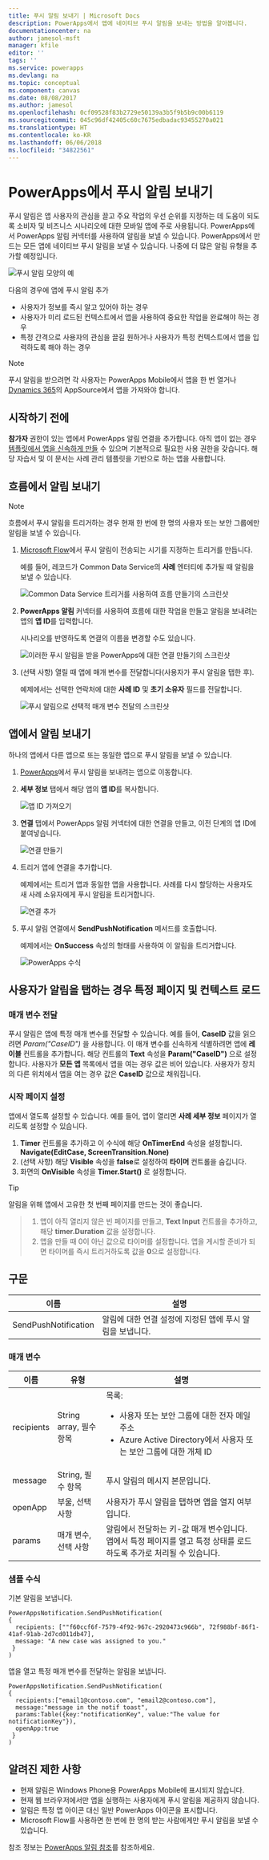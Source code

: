 ```yaml
---
title: 푸시 알림 보내기 | Microsoft Docs
description: PowerApps에서 앱에 네이티브 푸시 알림을 보내는 방법을 알아봅니다.
documentationcenter: na
author: jamesol-msft
manager: kfile
editor: ''
tags: ''
ms.service: powerapps
ms.devlang: na
ms.topic: conceptual
ms.component: canvas
ms.date: 08/08/2017
ms.author: jamesol
ms.openlocfilehash: 0cf09528f83b2729e50139a3b5f9b5b9c00b6119
ms.sourcegitcommit: 045c96df42405c60c7675edbadac93455270a021
ms.translationtype: HT
ms.contentlocale: ko-KR
ms.lasthandoff: 06/06/2018
ms.locfileid: "34822561"
---
```

# <a name="send-a-push-notification-in-powerapps"></a>PowerApps에서 푸시 알림 보내기
푸시 알림은 앱 사용자의 관심을 끌고 주요 작업의 우선 순위를 지정하는 데 도움이 되도록 소비자 및 비즈니스 시나리오에 대한 모바일 앱에 주로 사용됩니다. PowerApps에서 PowerApps 알림 커넥터를 사용하여 알림을 보낼 수 있습니다. PowerApps에서 만드는 모든 앱에 네이티브 푸시 알림을 보낼 수 있습니다. 나중에 더 많은 알림 유형을 추가할 예정입니다.

![푸시 알림 모양의 예](./media/add-notifications/pic1-notification-screenshot.png)

다음의 경우에 앱에 푸시 알림 추가

* 사용자가 정보를 즉시 알고 있어야 하는 경우
* 사용자가 미리 로드된 컨텍스트에서 앱을 사용하여 중요한 작업을 완료해야 하는 경우
* 특정 간격으로 사용자의 관심을 끌길 원하거나 사용자가 특정 컨텍스트에서 앱을 입력하도록 해야 하는 경우

> [!NOTE]
> 푸시 알림을 받으려면 각 사용자는 PowerApps Mobile에서 앱을 한 번 열거나 [Dynamics 365](https://home.dynamics.com/)의 AppSource에서 앱을 가져와야 합니다.

## <a name="before-you-start"></a>시작하기 전에
**참가자** 권한이 있는 앱에서 PowerApps 알림 연결을 추가합니다. 아직 앱이 없는 경우 [템플릿에서 앱을 신속하게 만들](get-started-test-drive.md) 수 있으며 기본적으로 필요한 사용 권한을 갖습니다. 해당 자습서 및 이 문서는 사례 관리 템플릿을 기반으로 하는 앱을 사용합니다.

## <a name="send-a-notification-from-a-flow"></a>흐름에서 알림 보내기
> [!NOTE]
> 흐름에서 푸시 알림을 트리거하는 경우 현재 한 번에 한 명의 사용자 또는 보안 그룹에만 알림을 보낼 수 있습니다.

1. [Microsoft Flow](https://flow.microsoft.com)에서 푸시 알림이 전송되는 시기를 지정하는 트리거를 만듭니다.
   
    예를 들어, 레코드가 Common Data Service의 **사례** 엔터티에 추가될 때 알림을 보낼 수 있습니다.
   
    ![Common Data Service 트리거를 사용하여 흐름 만들기의 스크린샷](./media/add-notifications/pic4-step1-flowupdated.png)
2. **PowerApps 알림** 커넥터를 사용하여 흐름에 대한 작업을 만들고 알림을 보내려는 앱의 **앱 ID**를 입력합니다.
   
    시나리오를 반영하도록 연결의 이름을 변경할 수도 있습니다.
   
    ![이러한 푸시 알림을 받을 PowerApps에 대한 연결 만들기의 스크린샷](./media/add-notifications/pic5-step2-create-connection.jpg)
3. (선택 사항) 열릴 때 앱에 매개 변수를 전달합니다(사용자가 푸시 알림을 탭한 후).
   
    예제에서는 선택한 연락처에 대한 **사례 ID** 및 **초기 소유자** 필드를 전달합니다.
   
    ![푸시 알림으로 선택적 매개 변수 전달의 스크린샷](./media/add-notifications/pic6-step3-configure-notif.jpg)

## <a name="send-a-notification-from-an-app"></a>앱에서 알림 보내기
하나의 앱에서 다른 앱으로 또는 동일한 앱으로 푸시 알림을 보낼 수 있습니다.

1. [PowerApps](https://web.powerapps.com/)에서 푸시 알림을 보내려는 앱으로 이동합니다.
2. **세부 정보** 탭에서 해당 앱의 **앱 ID**를 복사합니다.
   
    ![앱 ID 가져오기](./media/add-notifications/grab-id.png)
3. **연결** 탭에서 PowerApps 알림 커넥터에 대한 연결을 만들고, 이전 단계의 앱 ID에 붙여넣습니다.
   
    ![연결 만들기](./media/add-notifications/create-connection.png)
4. 트리거 앱에 연결을 추가합니다.
   
    예제에서는 트리거 앱과 동일한 앱을 사용합니다. 사례를 다시 할당하는 사용자도 새 사례 소유자에게 푸시 알림을 트리거합니다.
   
    ![연결 추가](./media/add-notifications/add-connection.png)
5. 푸시 알림 연결에서 **SendPushNotification** 메서드를 호출합니다.
   
    예제에서는 **OnSuccess** 속성의 형태를 사용하여 이 알림을 트리거합니다.
   
    ![PowerApps 수식](./media/add-notifications/powerapps-function.png)

## <a name="load-a-specific-page-and-context-when-a-user-taps-the-notification"></a>사용자가 알림을 탭하는 경우 특정 페이지 및 컨텍스트 로드
### <a name="pass-parameters"></a>매개 변수 전달
푸시 알림은 앱에 특정 매개 변수를 전달할 수 있습니다. 예를 들어, **CaseID** 값을 읽으려면 *Param("CaseID")* 을 사용합니다. 이 매개 변수를 신속하게 식별하려면 앱에 **레이블** 컨트롤을 추가합니다. 해당 컨트롤의 **Text** 속성을 **Param("CaseID")** 으로 설정합니다. 사용자가 **모든 앱** 목록에서 앱을 여는 경우 값은 비어 있습니다. 사용자가 장치의 다른 위치에서 앱을 여는 경우 값은 **CaseID** 값으로 채워집니다.

### <a name="set-the-start-page"></a>시작 페이지 설정
앱에서 열도록 설정할 수 있습니다. 예를 들어, 앱이 열리면 **사례 세부 정보** 페이지가 열리도록 설정할 수 있습니다.

1. **Timer** 컨트롤을 추가하고 이 수식에 해당 **OnTimerEnd** 속성을 설정합니다.
   <br>**Navigate(EditCase, ScreenTransition.None)**
2. (선택 사항) 해당 **Visible** 속성을 **false**로 설정하여 **타이머** 컨트롤을 숨깁니다.
3. 화면의 **OnVisible** 속성을 **Timer.Start()** 로 설정합니다.

> [!TIP]
> 알림을 위해 앱에서 고유한 첫 번째 페이지를 만드는 것이 좋습니다.

>1. 앱이 아직 열리지 않은 빈 페이지를 만들고, **Text Input** 컨트롤을 추가하고, 해당 **timer.Duration** 값을 설정합니다.
>2. 앱을 만들 때 0이 아닌 값으로 타이머를 설정합니다. 앱을 게시할 준비가 되면 타이머를 즉시 트리거하도록 값을 **0**으로 설정합니다.

## <a name="syntax"></a>구문
| 이름 | 설명 |
| --- | --- |
| SendPushNotification |알림에 대한 연결 설정에 지정된 앱에 푸시 알림을 보냅니다. |

### <a name="parameters"></a>매개 변수
| 이름 | 유형 | 설명 |
| --- | --- | --- |
| recipients |String array, 필수 항목 |목록: <ul> <li>사용자 또는 보안 그룹에 대한 전자 메일 주소</li> <li>Azure Active Directory에서 사용자 또는 보안 그룹에 대한 개체 ID</li></ul> |
| message |String, 필수 항목 |푸시 알림의 메시지 본문입니다. |
| openApp |부울, 선택 사항 |사용자가 푸시 알림을 탭하면 앱을 열지 여부입니다. |
| params |매개 변수, 선택 사항 |알림에서 전달하는 키-값 매개 변수입니다. 앱에서 특정 페이지를 열고 특정 상태를 로드하도록 추가로 처리될 수 있습니다. |

### <a name="sample-formulas"></a>샘플 수식
기본 알림을 보냅니다.

```
PowerAppsNotification.SendPushNotification(
{
  recipients: [""f60ccf6f-7579-4f92-967c-2920473c966b", 72f988bf-86f1-41af-91ab-2d7cd011db47],
  message: "A new case was assigned to you."
 }
)
```

앱을 열고 특정 매개 변수를 전달하는 알림을 보냅니다.

```
PowerAppsNotification.SendPushNotification(
{
  recipients:["email1@contoso.com", "email2@contoso.com"],
  message:"message in the notif toast",
  params:Table({key:"notificationKey", value:"The value for notificationKey"}),
  openApp:true
 }
)
```

## <a name="known-limitations"></a>알려진 제한 사항
* 현재 알림은 Windows Phone용 PowerApps Mobile에 표시되지 않습니다.
* 현재 웹 브라우저에서만 앱을 실행하는 사용자에게 푸시 알림을 제공하지 않습니다.
* 알림은 특정 앱 아이콘 대신 일반 PowerApps 아이콘을 표시합니다.
* Microsoft Flow를 사용하면 한 번에 한 명의 받는 사람에게만 푸시 알림을 보낼 수 있습니다.

참조 정보는 [PowerApps 알림 참조](https://docs.microsoft.com/connectors/powerappsnotification/)를 참조하세요.

